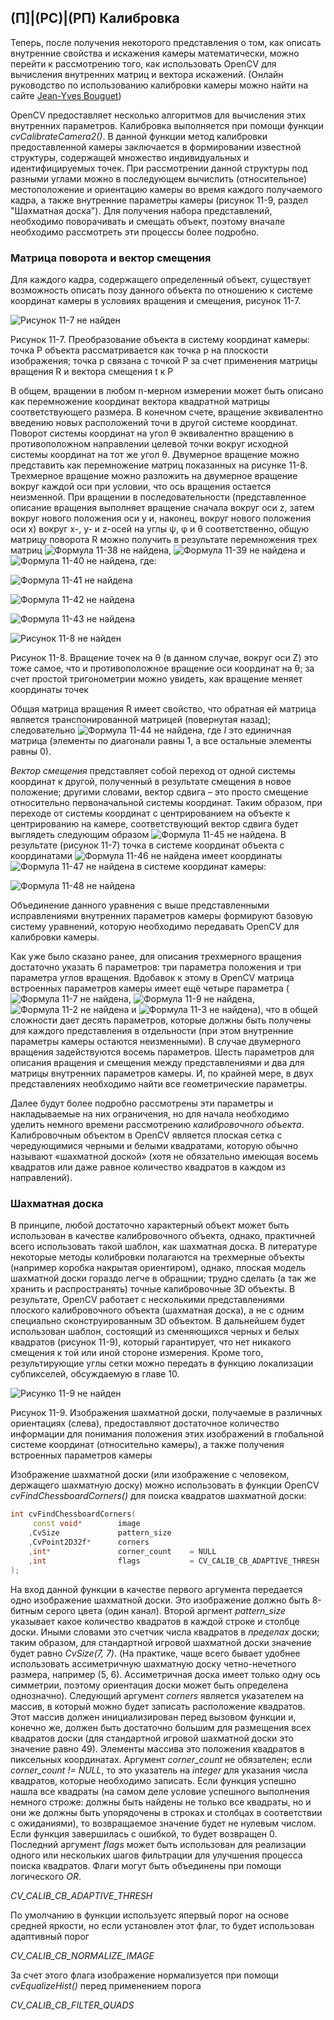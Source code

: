 ## (П]|(РС)|(РП) Калибровка

Теперь, после получения некоторого представления о том, как описать внутренние свойства и искажения камеры математически, можно перейти к рассмотрению того, как использовать OpenCV для вычисления внутренних матриц и вектора искажений. (Онлайн руководство по использованию калибровки камеры можно найти на сайте [Jean-Yves Bouguet](http://www.vision.caltech.edu/bouguetj/calib_doc/))

OpenCV предоставляет несколько алгоритмов для вычисления этих внутренних параметров. Калибровка выполняется при помощи функции *cvCalibrateCamera2()*. В данной функции метод калибровки предоставленной камеры заключается в формировании известной структуры, содержащей множество индивидуальных и идентифицируемых точек. При рассмотрении данной структуры под разными углами можно в последующем вычислить (относительное) местоположение и ориентацию камеры во время каждого получаемого кадра, а также внутренние параметры камеры (рисунок 11-9, раздел "Шахматная доска"). Для получения набора представлений, необходимо поворачивать и смещать объект, поэтому вначале необходимо рассмотреть эти процессы более подробно.

### Матрица поворота и вектор смещения

Для каждого кадра, содержащего определенный объект, существует возможность описать позу данного объекта по отношению к системе координат камеры в условиях вращения и смещения, рисунок 11-7.

![Рисунок 11-7 не найден](Images/Pic_11_7.jpg)

Рисунок 11-7. Преобразование объекта в систему координат камеры: точка P объекта рассматривается как точка p на плоскости изображения; точка p связана с точкой P за счет применения матрицы вращения R и вектора смещения t к P

В общем, вращении в любом n-мерном измерении может быть описано как перемножение координат вектора квадратной матрицы соответствующего размера. В конечном счете, вращение эквивалентно введению новых расположений точи в другой системе координат. Поворот системы координат на угол θ эквивалентно вращению в противоположном направлении целевой точки вокруг исходной системы координат на тот же угол θ. Двумерное вращение можно представить как перемножение матриц показанных на рисунке 11-8. Трехмерное вращение можно разложить на двумерное вращение вокруг каждой оси при условии, что ось вращения остается неизменной. При вращении в последовательности (представленное описание вращения выполняет вращение сначала вокруг оси z, затем вокруг нового положения оси y и, наконец, вокруг нового положения оси x) вокруг x-, y- и z-осей на углы ψ, φ и θ соответственно, общую матрицу поворота R можно получить в результате перемножения трех матриц ![Формула 11-38 не найдена](Images/Frml_11_38.jpg), ![Формула 11-39 не найдена](Images/Frml_11_39.jpg) и ![Формула 11-40 не найдена](Images/Frml_11_40.jpg), где:

![Формула 11-41 не найдена](Images/Frml_11_41.jpg)

![Формула 11-42 не найдена](Images/Frml_11_42.jpg)

![Формула 11-43 не найдена](Images/Frml_11_43.jpg)

![Рисунок 11-8 не найден](Images/Pic_11_8.jpg)

Рисунок 11-8. Вращение точек на θ (в данном случае, вокруг оси Z) это тоже самое, что и противоположное вращение  оси координат на θ; за счет простой тригонометрии можно увидеть, как вращение меняет координаты точек

Общая матрица вращения R имеет свойство, что обратная ей матрица является транспонированной матрицей (повернутая назад); следовательно ![Формула 11-44 не найдена](Images/Frml_11_44.jpg), где *I* это единичная матрица (элементы по диагонали равны 1, а все остальные элементы равны 0).

*Вектор смещения* представляет собой переход от одной системы координат к другой, полученный в результате смещения в новое положение; другими словами, вектор сдвига – это просто смещение относительно первоначальной системы координат. Таким образом, при переходе от системы координат с центрированием на объекте к центрированию на камере, соответствующий вектор сдвига будет выглядеть следующим образом ![Формула 11-45 не найдена](Images/Frml_11_45.jpg). В результате (рисунок 11-7) точка в системе координат объекта с координатами ![Формула 11-46 не найдена](Images/Frml_11_46.jpg) имеет координаты ![Формула 11-47 не найдена](Images/Frml_11_47.jpg) в системе координат камеры:

![Формула 11-48 не найдена](Images/Frml_11_48.jpg)

Объединение данного уравнения с выше представленными исправлениями внутренних параметров камеры формируют базовую систему уравнений, которую необходимо передавать OpenCV для калибровки камеры.

 Как уже было сказано ранее, для описания трехмерного вращения достаточно указать 6 параметров: три параметра положения и три параметра углов вращения. Вдобавок к этому в OpenCV матрица встроенных параметров камеры имеет ещё четыре параметра (![Формула 11-7 не найдена](Images/Frml_11_7.jpg), ![Формула 11-9 не найдена](Images/Frml_11_9.jpg), ![Формула 11-2 не найдена](Images/Frml_11_2.jpg) и ![Формула 11-3 не найдена](Images/Frml_11_3.jpg)), что в общей сложности дает десять параметров, которые должны быть получены для каждого представления в отдельности (при этом внутренние параметры камеры остаются неизменными). В случае двумерного вращения задействуются восемь параметров. Шесть параметров для описания вращения и смещения между представлениями и два для матрицы внутренних параметров камеры. И, по крайней мере, в двух представлениях необходимо найти все геометрические параметры.

Далее будут более подробно рассмотрены эти параметры и накладываемые на них ограничения, но для начала необходимо уделить немного времени рассмотрению *калибровочного объекта*. Калибровочным объектом в OpenCV является плоская сетка с чередующимися черными и белыми квадратами, которую обычно называют «шахматной доской» (хотя не обязательно имеющая восемь квадратов или даже равное количество квадратов в каждом из направлений).

### Шахматная доска

В принципе, любой достаточно характерный объект может быть использован в качестве калибровочного объекта, однако, практичней всего использовать такой шаблон, как шахматная доска. В литературе некоторые методы колибровки полагаются на трехмерные объекты (например коробка накрытая ориентиром), однако, плоская модель шахматной доски гораздо легче в обращнии; трудно сделать (а так же хранить и распространять) точные калибровочные 3D объекты. В результате, OpenCV работает с несколькими представлениями плоского калибровочного объекта (шахматная доска), а не с одним специально сконструированным 3D объектом. В дальнейшем будет использован шаблон, состоящий из сменяющихся черных и белых квадратов (рисунок 11-9), который гарантирует, что нет никакого смещения к той или иной стороне измерения. Кроме того, результирующие углы сетки можно передать в функцию локализации субпикселей, обсуждаемую в главе 10.

![Рисунко 11-9 не найден](Images/Pic_11_9.jpg)

Рисунок 11-9. Изображения шахматной доски, получаемые в различных ориентациях (слева), предоставляют достаточное количество информации для понимания положения этих изображений в глобальной системе координат (относительно камеры), а также получения встроенных параметров камеры

Изображение шахматной доски (или изображение с человеком, держащего шахматную доску) можно использовать в функции OpenCV *cvFindChessboardCorners()* для поиска квадратов шахматной доски:

```cpp
int cvFindChessboardCorners(
	 const void* 		image
	,CvSize 			pattern_size
	,CvPoint2D32f* 		corners
	,int* 				corner_count 	= NULL
	,int 				flags 			= CV_CALIB_CB_ADAPTIVE_THRESH
);
```

На вход данной функции в качестве первого аргумента передается одно изображение шахматной доски. Это изображение должно быть 8-битным серого цвета (один канал). Второй аргмент *pattern_size* указывает какое количество квадратов в каждой строке и столбце доски. Иными словами это счетчик числа квадратов в *пределах* доски; таким образом, для стандартной игровой шахматной доски значение будет равно *CvSize(7, 7)*. (На практике, чаще всего бывает удобнее использовать ассиметричную шахматную доску четно-нечетного размера, например (5, 6). Ассиметричная доска имеет только одну ось симметрии, поэтому ориентация доски может быть определена однозначно). Следующий аргумент *corners* является указателем на массив, в который можно будет записать расположение квадратов. Этот массив должен инициализирован перед вызовом функции и, конечно же, должен быть достаточно большим для размещения всех квадратов доски (для стандартной игровой шахматной доски это значение равно 49). Элементы массива это положения квадратов в пиксельных координатах. Аргумент *corner_count* не обязателен; если *corner_count != NULL*, то это указатель на *integer* для указания числа квадратов, которые необходимо записать. Если функция успешно нашла все квадраты (на самом деле условие успешного выполнения немного строже: должны быть найдены не только все квадраты, но и они же должны быть упорядочены в строках и столбцах в соответствии с ожиданиями), то возвращаемое значение будет не нулевым числом. Если функция завершилась с ошибкой, то будет возвращен 0. Последний аргумент *flags* может быть использован для реализации одного или нескольких шагов фильтрации для улучшения процесса поиска квадратов. Флаги могут быть объединены при помощи логического *OR*.

*CV_CALIB_CB_ADAPTIVE_THRESH*

По умолчанию в функции используетс япервый порог на основе средней яркости, но если установлен этот флаг, то будет использован адаптивный порог

*CV_CALIB_CB_NORMALIZE_IMAGE*

За счет этого флага изображение нормализуется при помощи *cvEqualizeHist()* перед применением порога

*CV_CALIB_CB_FILTER_QUADS*

